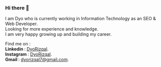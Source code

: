 ### Hi there 👋
I am Dyo who is currently working in Information Technology as an SEO & Web Developer. <br>
Looking for more experience and knowledge.<br> 
I am very happy growing up and building my career.<br>

Find me on : \
<strong>Linkedin </strong> :  [DyoRizqal](https://www.linkedin.com/in/dyorizqal/).\
<strong> Instagram </strong>: [DyoRizqal](https://instagram.com/dyorizqal).\
<strong> Gmail </strong>  : [dyorizqal7@gmail.com](dyorizqal7@gmail.com).
